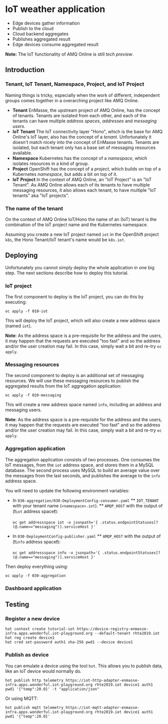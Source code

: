 # IoT weather application

* Edge devices gather information
* Publish to the cloud
* Cloud backend aggregates
* Publishes aggregated result
* Edge devices consume aggregated result

**Note:** The IoT functionality of AMQ Online is still *tech preview*.

## Introduction

### Tenant, IoT Tenant, Namespace, Project, and IoT Project

Naming things is tricky, especially when the work of different, independent groups
comes together in a overarching project like AMQ Online.

* **Tenant** EnMasse, the upstream project of AMQ Online, has the concept of tenants. Tenants are isolated from
             each other, and each of the tenants can have multiple *address spaces*, *addresses* and *messaging users*.
* **IoT Tenant** The IoT connectivity layer "Hono", which is the base for AMQ Online's IoT layer,
                 also has the concept of a *tenant*. Unfortunately it doesn't match nicely into the
                 concept of EnMasse tenants. Tenants are isolated, but each tenant only has a base set of messaging
                 resources available.
* **Namespace** Kubernetes has the concept of a *namespace*, which isolates resources in a kind of group.
* **Project** OpenShift has the concept of a *project*, which builds on top of a Kubernetes *namespace*, but adds a bit
              on top of it.
* **IoT Project** In the context of AMQ Online, an "IoT Project" is an "IoT Tenant". As AMQ Online allows each of its
                  tenants to have multiple messaging resources, it also allows each tenant, to have multiple "IoT tenants"
                  aka "IoT projects".

### The name of the tenant

On the context of AMQ Online IoT/Hono the name of an (IoT) tenant is the combination of the IoT project name
and the Kubernetes namespace.

Assuming you create a new IoT project named `iot` in the OpenShift project `k8s`, the Hono Tenant/IoT tenant's
name would be `k8s.iot`.

## Deploying

Unfortunately you cannot simply deploy the whole application in one big step. The next sections
describe how to deploy this tutorial.

### IoT project

The first component to deploy is the IoT project, you can do this by executing:

    oc apply -f 010-iot

This will deploy the IoT project, which will also create a new address space (named `iot`).

**Note**: As the address space is a pre-requisite for the address and the users, it may happen
that the requests are executed "too fast" and so the address and/or the user creation may fail.
In this case, simply wait a bit and re-try `oc apply`.

### Messaging resources

The second component to deploy is an additional set of messaging resources. We will
use these messaging resources to publish the aggregated results from the IoT aggregation application:

    oc apply -f 020-messaging

This will create a new address space named `info`, including an address and messaging users.

**Note**: As the address space is a pre-requisite for the address and the users, it may happen
that the requests are executed "too fast" and so the address and/or the user creation may fail.
In this case, simply wait a bit and re-try `oc apply`.

### Aggregation application

The aggregation application consists of two processes. One consumes the IoT messages, from the `iot`
address space, and stores them in a MySQL database. The second process uses MySQL to build an average
value over the messages from the last seconds, and publishes the average to the `info` address space.

You will need to update the following environment variables:

* In `030-aggregation/030-DeploymentConfig-consumer.yaml`
  ** `IOT_TENANT` with your tenant name (`<namespace>.iot`).
  ** `AMQP_HOST` with the output of (❗`iot` address space❗):
     
     ~~~
     oc get addressspace iot -o jsonpath='{ .status.endpointStatuses[?(@.name=="messaging")].serviceHost }'
     ~~~
* In `030-DeploymentConfig-publisher.yaml`
  ** `AMQP_HOST` with the output of (❗`info` address space❗):
     
     ~~~
     oc get addressspace info -o jsonpath='{ .status.endpointStatuses[?(@.name=="messaging")].serviceHost }'
     ~~~

Then deploy everything using:

    oc apply -f 030-aggregation

### Dashboard application



## Testing

### Register a new device

    hat context create tutorial-iot https://device-registry-enmasse-infra.apps.wonderful.iot-playground.org --default-tenant rhte2019.iot
    hat reg create device1
    hat cred set-password auth1 sha-256 pwd1 --device device1

### Publish as device

You can emulate a device using the tool `hot`. This allows you to publish data, like an IoT device
would normally do.

    hot publish http telemetry https://iot-http-adapter-enmasse-infra.apps.wonderful.iot-playground.org rhte2019.iot device1 auth1 pwd1 '{"temp":20.0}' -t "application/json"

Or using MQTT:

    hot publish mqtt telemetry https://iot-mqtt-adapter-enmasse-infra.apps.wonderful.iot-playground.org rhte2019.iot device1 auth1 pwd1 '{"temp":20.0}'
